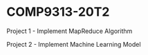 # COMP9313-20T2

Project 1 - Implement MapReduce Algorithm

Project 2 - Implement Machine Learning Model
